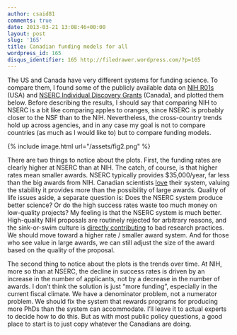 ```yaml
---
author: csaid81
comments: true
date: 2013-03-21 13:08:46+00:00
layout: post
slug: '165'
title: Canadian funding models for all
wordpress_id: 165
disqus_identifier: 165 http://filedrawer.wordpress.com/?p=165
---
```


The US and Canada have very different systems for funding science. To compare them, I found some of the publicly available data on [NIH R01s](http://report.nih.gov/success_rates/Success_ByIC.cfm) (USA) and [NSERC Individual Discovery Grants](http://www.nserc-crsng.gc.ca/_doc/Funding-Financement/DGStat2012-SDStat2012_eng.pdf) (Canada), and plotted them below. Before describing the results, I should say that comparing NIH to NSERC is a bit like comparing apples to oranges, since NSERC is probably closer to the NSF than to the NIH. Nevertheless, the cross-country trends hold up across agencies, and in any case my goal is not to compare countries (as much as I would like to) but to compare funding models.

{% include image.html url="/assets/fig2.png" %}

There are two things to notice about the plots. First, the funding rates are clearly higher at NSERC than at NIH. The catch, of course, is that higher rates mean smaller awards. NSERC typically provides $35,000/year, far less than the big awards from NIH. Canadian scientists [love](http://oikosjournal.wordpress.com/2011/05/16/should-granting-agencies-fund-projects-or-people/) their system, valuing the stability it provides more than the possibility of large awards. Quality of life issues aside, a separate question is: Does the NSERC system produce better science? Or do the high success rates waste too much money on low-quality projects? My feeling is that the NSERC system is much better. High-quality NIH proposals are routinely rejected for arbitrary reasons, and the sink-or-swim culture is [directly contributing](http://www.nytimes.com/2012/04/17/science/rise-in-scientific-journal-retractions-prompts-calls-for-reform.html?pagewanted=1&_r=2) to bad research practices. We should move toward a higher rate / smaller award system. And for those who see value in large awards, we can still adjust the size of the award based on the quality of the proposal.

The second thing to notice about the plots is the trends over time. At NIH, more so than at NSERC, the decline in success rates is driven by an increase in the number of applicants, not by a decrease in the number of awards. I don’t think the solution is just “more funding”, especially in the current fiscal climate. We have a denominator problem, not a numerator problem. We should fix the system that rewards programs for producing more PhDs than the system can accommodate. I’ll leave it to actual experts to decide how to do this. But as with most public policy questions, a good place to start is to just copy whatever the Canadians are doing.
